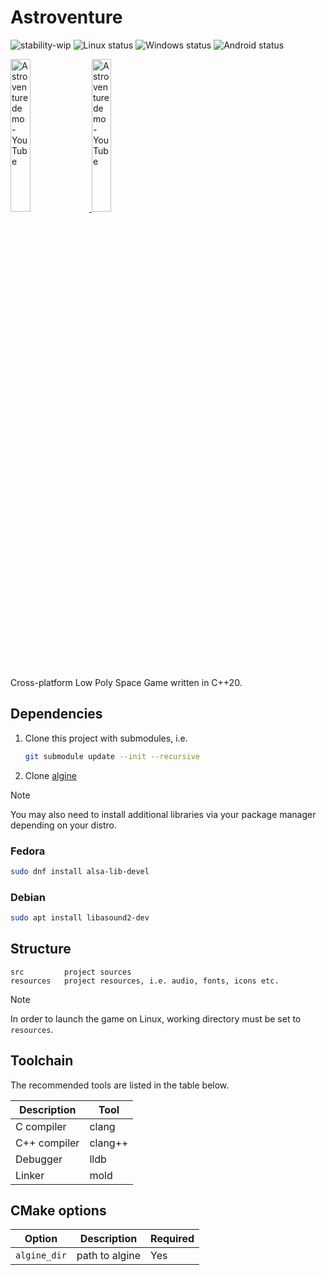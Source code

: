 # Astroventure

![stability-wip](https://img.shields.io/badge/Stability-WIP-lightgrey.svg)
![Linux status](https://img.shields.io/badge/Linux-Supported-navajowhite)
![Windows status](https://img.shields.io/badge/Windows-Supported-lightblue)
![Android status](https://img.shields.io/badge/Android-WIP-lightgreen)

<a href="https://www.youtube.com/watch?v=x9qBZVg9VeQ">
<img src="https://i.imgur.com/EBhhix8.png" alt="Astroventure demo - YouTube" width="25%" height="25%">
<img src="https://i.imgur.com/VUuHgo4.png" alt="Astroventure demo - YouTube" width="25%" height="25%">
</a>

Cross-platform Low Poly Space Game written in C++20.

## Dependencies

1. Clone this project with submodules, i.e.
   ```bash
   git submodule update --init --recursive
   ```
2. Clone [algine](https://github.com/congard/algine)

> [!NOTE]
> You may also need to install additional libraries via your
> package manager depending on your distro.

### Fedora

```bash
sudo dnf install alsa-lib-devel
```

### Debian

```bash
sudo apt install libasound2-dev
```

## Structure

```
src         project sources
resources   project resources, i.e. audio, fonts, icons etc.
```

> [!NOTE]
> In order to launch the game on Linux,
> working directory must be set to `resources`.

## Toolchain

The recommended tools are listed in the table below.

| Description  | Tool    |
|--------------|---------|
| C compiler   | clang   |
| C++ compiler | clang++ |
| Debugger     | lldb    |
| Linker       | mold    |

## CMake options

| Option       | Description    | Required |
|--------------|----------------|----------|
| `algine_dir` | path to algine | Yes      |
